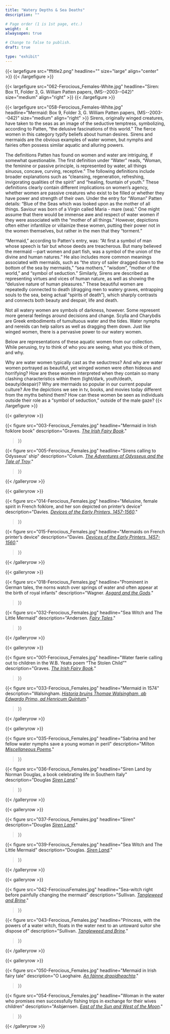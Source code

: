 ```yaml
---
title: "Watery Depths & Sea Deaths"
description: ""

# Page order (1 is 1st page, etc.)
weight:  4
alwaysopen: true

# Change to false to publish.
draft: true

type: "exhibit"
---
```


{{< largefigure src="fftitle2.png"
                headline=""
                size="large" align="center" >}}
{{< /largefigure >}}

{{< largefigure src="062-Ferocious_Females-White.jpg"
                headline="Siren: Box 11, Folder 3, G. William Patten papers, (MS--2003--042)"
                size="medium"
				align="right" >}}
{{< /largefigure >}}

{{< largefigure src="058-Ferocious_Females-White.jpg"
                headline="Mermaid: Box 9, Folder 3, G. William Patten papers, (MS--2003--042)"
                size="medium"
                align="right" >}}
Sirens, originally winged creatures, have taken to the seas as an image of the seductive temptress, symbolizing, according to Patten, “the delusive fascinations of this world.” The fierce women in this category typify beliefs about human desires. Sirens and mermaids are the obvious examples of water women, but nymphs and fairies often possess similar aquatic and alluring powers. 

The definitions Patten has found on women and water are intriguing, if somewhat questionable. The first definition under “Water” reads, “Woman, the feminine or passive principle, is represented by water, all things sinuous, concave, curving, receptive.” The following definitions include broader explanations such as “cleansing, regeneration, refreshing, invigorating qualities of the spirit” and “healing, fountain of youth.” These definitions clearly contain different implications on women’s agency, whether women are passive creatures who exist to be filled or whether they have power and strength of their own. Under the entry for “Woman” Patten details: “Blue of the Seas which was looked upon as the mother of all things. Saviour was born of a Virgin called Maria - mare (sea).” One might assume that there would be immense awe and respect of water women if they were associated with the “mother of all things.” However, depictions often either infantilize or villainize these women, putting their power not in the women themselves, but rather in the men that they “torment.”

“Mermaid,” according to Patten's entry, was: “At first a symbol of man whose speech is fair but whose deeds are treacherous. But many believed the mermaid --part women and part fish, was a symbol of the union of the divine and human natures.” He also includes more common meanings associated with mermaids, such as “the story of sailer dragged down to the bottom of the sea by mermaids,” “sea mothers,” “wisdom”, “mother of the world,” and “symbol of seduction.” Similarly, Sirens are described as representing virtues and vices of human nature, as well as showing the “delusive nature of human pleasures.” These beautiful women are repeatedly connected to death (dragging men to watery graves, entrapping souls to the sea, being actual “spirits of death”), which sharply contrasts and connects both beauty and despair, life and death.

Not all watery women are symbols of darkness, however. Some represent more general feelings around decisions and change. Scylla and Charybdis are Greek embodiments of tumultuous water and the tides. Water nymphs and nereids can help sailors as well as dragging them down. Just like winged women, there is a pervasive power to our watery women. 

Below are representations of these aquatic women from our collection. While perusing, try to think of who you are seeing, what you think of them, and why.
 
Why are water women typically cast as the seductress? And why are water women portrayed as beautiful, yet winged women were often hideous and horrifying?
How are these women interpreted when they contain so many clashing characteristics within them (light/dark, youth/death, beauty/despair)?
Why are mermaids so popular in our current popular culture? Are the depictions we see in tv, books, and movies today different from the myths behind them? 
How can these women be seen as individuals outside their role as a “symbol of seduction,” outside of the male gaze? 
{{< /largefigure >}}

{{< galleryrow >}}

{{< figure src="003-Ferocious_Females.jpg"
           headline="Mermaid in Irish folklore book"
           description="Graves. *[The Irish Fairy Book](https://bc-primo.hosted.exlibrisgroup.com/permalink/f/1jdnfk3/ALMA-BC21317779050001021)*."
>}}

{{< figure src="005-Ferocious_Females.jpg"
           headline="Sirens calling to Odysseus’ ship"
           description="Colum. *[The Adventures of Odysseus and the Tale of Troy](https://bc-primo.hosted.exlibrisgroup.com/permalink/f/l6ucgu/ALMA-BC21332396650001021)*."
>}}

{{< /galleryrow >}}

{{< galleryrow >}}

{{< figure src="014-Ferocious_Females.jpg"
           headline="Melusine, female spirit in French folklore, and her son depicted on printer’s device"
           description="Davies. *[Devices of the Early Printers, 1457-1560](https://bc-primo.hosted.exlibrisgroup.com/permalink/f/1jdnfk3/ALMA-BC21356429620001021)*."
>}}

{{< figure src="015-Ferocious_Females.jpg"
           headline="Mermaids on French printer’s device"
           description="Davies. *[Devices of the Early Printers, 1457-1560](https://bc-primo.hosted.exlibrisgroup.com/permalink/f/1jdnfk3/ALMA-BC21356429620001021)*."
>}}

{{< /galleryrow >}}

{{< galleryrow >}}

{{< figure src="018-Ferocious_Females.jpg"
           headline="Prominent in German tales, the norns watch over springs of water and often appear at the birth of royal infants"
           description="Wagner. *[Asgard and the Gods](https://bc-primo.hosted.exlibrisgroup.com/permalink/f/1jdnfk3/ALMA-BC21332186780001021)*."
>}}

{{< figure src="032-Ferocious_Females.jpg"
           headline="Sea Witch and The Little Mermaid"
           description="Andersen. *[Fairy Tales](https://bc-primo.hosted.exlibrisgroup.com/permalink/f/1jdnfk3/ALMA-BC21448429600001021)*."
>}}

{{< /galleryrow >}}

{{< galleryrow >}}

{{< figure src="001-Ferocious_Females.jpg"
           headline="Water faerie calling out to children in the W.B. Yeats poem “The Stolen Child”"
           description="Graves. *[The Irish Fairy Book](https://bc-primo.hosted.exlibrisgroup.com/permalink/f/1jdnfk3/ALMA-BC21317779050001021)*."
>}}

{{< figure src="033-Ferocious_Females.jpg"
           headline="Mermaid in 1574"
           description="Walsingham. *[Historia bruins Thomae Walsingham, ab Edwardo Primo, ad Henricum Quintum](https://bc-primo.hosted.exlibrisgroup.com/permalink/f/1jdnfk3/ALMA-BC21349527820001021)*."
>}}

{{< /galleryrow >}}

{{< galleryrow >}}

{{< figure src="035-Ferocious_Females.jpg"
           headline="Sabrina and her fellow water nymphs save a young woman in peril"
           description="Milton *[Miscellaneous Poems](https://bc-primo.hosted.exlibrisgroup.com/permalink/f/1jdnfk3/ALMA-BC21367989890001021)*."
>}}

{{< figure src="036-Ferocious_Females.jpg"
           headline="Siren Land by Norman Douglas, a book celebrating life in Southern Italy"
           description="Douglas *[Siren Land](https://bc-primo.hosted.exlibrisgroup.com/permalink/f/1jdnfk3/ALMA-BC21372777850001021)*."
>}}

{{< /galleryrow >}}

{{< galleryrow >}}

{{< figure src="037-Ferocious_Females.jpg"
           headline="Siren"
           description="Douglas *[Siren Land](https://bc-primo.hosted.exlibrisgroup.com/permalink/f/1jdnfk3/ALMA-BC21372777850001021)*."
>}}

{{< figure src="039-Ferocious_Females.jpg"
           headline="Sea Witch and The Little Mermaid"
           description="Douglas. *[Siren Land](https://bc-primo.hosted.exlibrisgroup.com/permalink/f/1jdnfk3/ALMA-BC21372777850001021)*."
>}}

{{< /galleryrow >}}

{{< galleryrow >}}

{{< figure src="042-FerociousFemales.jpg"
           headline="Sea-witch right before painfully changing the mermaid"
           description="Sullivan. *[Tangleweed and Brine](https://bc-primo.hosted.exlibrisgroup.com/permalink/f/1jdnfk3/ALMA-BC21477178280001021)*."
>}}

{{< figure src="043-Ferocious_Females.jpg"
           headline="Princess, with the powers of a water witch, floats in the water next to an untoward suitor she dispose of"
           description="Sullivan. *[Tangleweed and Brine](https://bc-primo.hosted.exlibrisgroup.com/permalink/f/1jdnfk3/ALMA-BC21477178280001021)*."
>}}

{{< /galleryrow >}}

{{< galleryrow >}}

{{< figure src="050-Ferocious_Females.jpg"
           headline="Mermaid in Irish fairy tale"
           description="O Laoghaire. *[An fáinne draoidheachta](https://bc-primo.hosted.exlibrisgroup.com/permalink/f/1jdnfk3/ALMA-BC21376328190001021)*."
>}}

{{< figure src="054-Ferocious_Females.jpg"
           headline="Woman in the water who promises men successfully fishing trips in exchange for their wives children"
           description="Asbjørnsen. *[East of the Sun and West of the Moon](https://bc-primo.hosted.exlibrisgroup.com/permalink/f/1jdnfk3/ALMA-BC21325791980001021)*."
>}}

{{< /galleryrow >}}